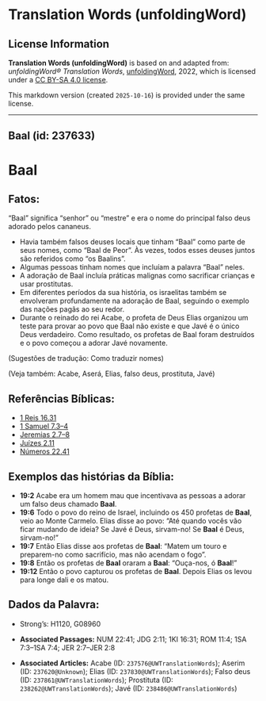 # Translation Words (unfoldingWord)

## License Information

**Translation Words (unfoldingWord)** is based on and adapted from: _unfoldingWord® Translation Words_, [unfoldingWord](https://unfoldingword.org/utw), 2022, which is licensed under a [CC BY-SA 4.0 license](https://creativecommons.org/licenses/by-sa/4.0/legalcode.en).

This markdown version (created `2025-10-16`) is provided under the same license.



--------------------------------

## Baal (id: 237633)

Baal
====

Fatos:
------

“Baal” significa “senhor” ou “mestre” e era o nome do principal falso deus adorado pelos cananeus.

* Havia também falsos deuses locais que tinham “Baal” como parte de seus nomes, como “Baal de Peor”. Às vezes, todos esses deuses juntos são referidos como “os Baalins”.
* Algumas pessoas tinham nomes que incluíam a palavra “Baal” neles.
* A adoração de Baal incluía práticas malignas como sacrificar crianças e usar prostitutas.
* Em diferentes períodos da sua história, os israelitas também se envolveram profundamente na adoração de Baal, seguindo o exemplo das nações pagãs ao seu redor.
* Durante o reinado do rei Acabe, o profeta de Deus Elias organizou um teste para provar ao povo que Baal não existe e que Javé é o único Deus verdadeiro. Como resultado, os profetas de Baal foram destruídos e o povo começou a adorar Javé novamente.

(Sugestões de tradução: Como traduzir nomes)

(Veja também: Acabe, Aserá, Elias, falso deus, prostituta, Javé)

Referências Bíblicas:
---------------------

* [1 Reis 16\.31](https://ref.ly/1Kgs16:31)
* [1 Samuel 7\.3–4](https://ref.ly/1Sam7:3-1Sam7:4)
* [Jeremias 2\.7–8](https://ref.ly/Jer2:7-Jer2:8)
* [Juízes 2\.11](https://ref.ly/Judg2:11)
* [Números 22\.41](https://ref.ly/Num22:41)

Exemplos das histórias da Bíblia:
---------------------------------

* **19:2** Acabe era um homem mau que incentivava as pessoas a adorar um falso deus chamado **Baal**.
* **19:6** Todo o povo do reino de Israel, incluindo os 450 profetas de **Baal**, veio ao Monte Carmelo. Elias disse ao povo: “Até quando vocês vão ficar mudando de ideia? Se Javé é Deus, sirvam\-no! Se **Baal** é Deus, sirvam\-no!”
* **19:7** Então Elias disse aos profetas de **Baal**: “Matem um touro e preparem\-no como sacrifício, mas não acendam o fogo”.
* **19:8** Então os profetas de **Baal** oraram a **Baal**: “Ouça\-nos, ó **Baal**!”
* **19:12** Então o povo capturou os profetas de **Baal**. Depois Elias os levou para longe dali e os matou.

Dados da Palavra:
-----------------

* Strong’s: H1120, G08960

* **Associated Passages:** NUM 22:41; JDG 2:11; 1KI 16:31; ROM 11:4; 1SA 7:3–1SA 7:4; JER 2:7–JER 2:8
* **Associated Articles:** Acabe (ID: `237576@UWTranslationWords`); Aserim (ID: `237620@Unknown`); Elias (ID: `237830@UWTranslationWords`); Falso deus (ID: `237861@UWTranslationWords`); Prostituta (ID: `238262@UWTranslationWords`); Javé (ID: `238486@UWTranslationWords`)

